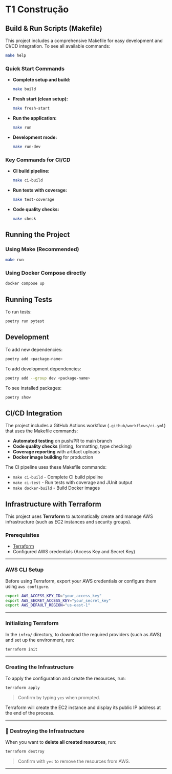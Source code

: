# T1 Construção

## Build & Run Scripts (Makefile)

This project includes a comprehensive Makefile for easy development and CI/CD integration. To see all available commands:

```bash
make help
```

### Quick Start Commands

- **Complete setup and build:**
  ```bash
  make build
  ```

- **Fresh start (clean setup):**
  ```bash
  make fresh-start
  ```

- **Run the application:**
  ```bash
  make run
  ```

- **Development mode:**
  ```bash
  make run-dev
  ```

### Key Commands for CI/CD

- **CI build pipeline:**
  ```bash
  make ci-build
  ```

- **Run tests with coverage:**
  ```bash
  make test-coverage
  ```

- **Code quality checks:**
  ```bash
  make check
  ```

## Running the Project

### Using Make (Recommended)
```bash
make run
```

### Using Docker Compose directly
```bash
docker compose up
```

## Running Tests

To run tests:
```bash
poetry run pytest
```

## Development

To add new dependencies:
```bash
poetry add <package-name>
```

To add development dependencies:
```bash
poetry add --group dev <package-name>
```

To see installed packages:
```bash
poetry show
```

## CI/CD Integration

The project includes a GitHub Actions workflow (`.github/workflows/ci.yml`) that uses the Makefile commands:

- **Automated testing** on push/PR to main branch
- **Code quality checks** (linting, formatting, type checking)
- **Coverage reporting** with artifact uploads
- **Docker image building** for production

The CI pipeline uses these Makefile commands:
- `make ci-build` - Complete CI build pipeline
- `make ci-test` - Run tests with coverage and JUnit output
- `make docker-build` - Build Docker images

## Infrastructure with Terraform

This project uses **Terraform** to automatically create and manage AWS infrastructure (such as EC2 instances and security groups).

### Prerequisites

- [Terraform](https://developer.hashicorp.com/terraform/downloads)
- Configured AWS credentials (Access Key and Secret Key)
---

### AWS CLI Setup

Before using Terraform, export your AWS credentials or configure them using `aws configure`.
```bash
export AWS_ACCESS_KEY_ID="your_access_key"
export AWS_SECRET_ACCESS_KEY="your_secret_key"
export AWS_DEFAULT_REGION="us-east-1"
```
---

### Initializing Terraform

In the `infra/` directory, to download the required providers (such as AWS) and set up the environment, run:
```bash
terraform init
```

---

### Creating the Infrastructure

To apply the configuration and create the resources, run:
```bash
terraform apply
```
> Confirm by typing `yes` when prompted.

Terraform will create the EC2 instance and display its public IP address at the end of the process.

---

### 🧹 Destroying the Infrastructure

When you want to **delete all created resources**, run:
```bash
terraform destroy
```
> Confirm with `yes` to remove the resources from AWS.

---

